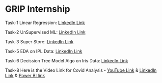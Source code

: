 # GRIP Internship

Task-1 Linear Regression: [LinkedIn Link](https://www.linkedin.com/posts/punna-tharun_task1-thesparksfoundation-intern-activity-7061678645077053440-ffnP?utm_source=share&utm_medium=member_desktop)

Task-2 UnSupervised ML: [LinkedIn Link](https://www.linkedin.com/posts/punna-tharun_task2-thesparksfoundation-intern-activity-7064969925353750528-nCTK?utm_source=share&utm_medium=member_desktop)

Task-3 Super Store: [LinkedIn Link](https://www.linkedin.com/posts/punna-tharun_task3-thesparksfoundation-intern-activity-7065029936834621441-_dCw?utm_source=share&utm_medium=member_desktop)

Task-5 EDA on IPL Data: [LinkedIn Link](https://www.linkedin.com/posts/punna-tharun_task5-thesparksfoundation-intern-activity-7065561093871472640-DbU0?utm_source=share&utm_medium=member_desktop)

Task-6 Decission Tree Model Algo on Iris Data: [LinkedIn Link](https://www.linkedin.com/posts/punna-tharun_task6-thesparksfoundation-intern-activity-7065566069393920000-7JQA?utm_source=share&utm_medium=member_desktop)

Task-8 Here is the Video Link for Covid Analysis - [YouTube Link](https://youtu.be/hRefDCyQ80s) & [LinkedIn Link](https://www.linkedin.com/posts/punna-tharun_task8-thesparksfoundation-intern-activity-7065645979835789313-6a31?utm_source=share&utm_medium=member_desktop) & [Power BI link](https://app.powerbi.com/groups/3d4902d5-b832-4737-bab2-7e5188c10a13/reports/7fd09625-8c3e-4388-a1ac-30c865a1d95e/ReportSection)
